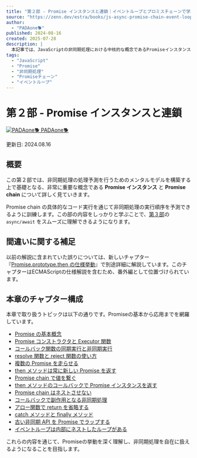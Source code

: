 ```yaml
---
title: "第２部 - Promise インスタンスと連鎖｜イベントループとプロミスチェーンで学ぶJavaScriptの非同期処理"
source: "https://zenn.dev/estra/books/js-async-promise-chain-event-loop/viewer/part-02-epasync"
author:
  - "PADAone🐕"
published: 2024-08-16
created: 2025-07-28
description: |
  本記事では、JavaScriptの非同期処理における中核的な概念であるPromiseインスタンスとPromise chainについて詳述します。非同期処理の実行順序を予測するためのメンタルモデル構築の基礎を固め、後のasync/awaitの理解へと繋げることを目的としています。
tags:
  - "JavaScript"
  - "Promise"
  - "非同期処理"
  - "Promiseチェーン"
  - "イベントループ"
---
```

# 第２部 - Promise インスタンスと連鎖

[![PADAone🐕](https://res.cloudinary.com/zenn/image/fetch/s--XVoj6cOU--/c_limit%2Cf_auto%2Cfl_progressive%2Cq_auto%2Cw_70/https://storage.googleapis.com/zenn-user-upload/avatar/7f05673c72.jpeg) PADAone🐕](https://zenn.dev/estra)

更新日: 2024.08.16

## 概要

この第２部では、非同期処理の処理予測を行うためのメンタルモデルを構築する上で基礎となる、非常に重要な概念である **Promise インスタンス** と **Promise chain** について詳しく見ていきます。

Promise chain の具体的なコード実行を通じて非同期処理の実行順序を予測できるように訓練します。この部の内容をしっかりと学ぶことで、[第３部](https://zenn.dev/estra/books/js-async-promise-chain-event-loop/viewer/part-03-epasync)の `async/await` をスムーズに理解できるようになります。

## 間違いに関する補足

以前の解説に含まれていた誤りについては、新しいチャプター『[Promise.prototype.then の仕様挙動](https://zenn.dev/estra/books/js-async-promise-chain-event-loop/viewer/m-epasync-promise-prototype-then)』で別途詳細に解説しています。このチャプターはECMAScriptの仕様解説を含むため、番外編として位置づけられています。

## 本章のチャプター構成

本章で取り扱うトピックは以下の通りです。Promiseの基本から応用までを網羅しています。

- [Promise の基本概念](https://zenn.dev/estra/books/js-async-promise-chain-event-loop/viewer/a-epasync-promise-basic-concept)
- [Promise コンストラクタと Executor 関数](https://zenn.dev/estra/books/js-async-promise-chain-event-loop/viewer/3-epasync-promise-constructor-executor-func)
- [コールバック関数の同期実行と非同期実行](https://zenn.dev/estra/books/js-async-promise-chain-event-loop/viewer/4-epasync-callback-is-sync-or-async)
- [resolve 関数と reject 関数の使い方](https://zenn.dev/estra/books/js-async-promise-chain-event-loop/viewer/g-epasync-resolve-reject)
- [複数の Promise を走らせる](https://zenn.dev/estra/books/js-async-promise-chain-event-loop/viewer/5-epasync-multiple-promises)
- [then メソッドは常に新しい Promise を返す](https://zenn.dev/estra/books/js-async-promise-chain-event-loop/viewer/6-epasync-then-always-return-new-promise)
- [Promise chain で値を繋ぐ](https://zenn.dev/estra/books/js-async-promise-chain-event-loop/viewer/7-epasync-pass-value-to-the-next-chain)
- [then メソッドのコールバックで Promise インスタンスを返す](https://zenn.dev/estra/books/js-async-promise-chain-event-loop/viewer/8-epasync-return-promise-in-then-callback)
- [Promise chain はネストさせない](https://zenn.dev/estra/books/js-async-promise-chain-event-loop/viewer/9-epasync-dont-nest-promise-chain)
- [コールバックで副作用となる非同期処理](https://zenn.dev/estra/books/js-async-promise-chain-event-loop/viewer/10-epasync-dont-use-side-effect)
- [アロー関数で return を省略する](https://zenn.dev/estra/books/js-async-promise-chain-event-loop/viewer/11-epasync-omit-return-by-arrow-shortcut)
- [catch メソッドと finally メソッド](https://zenn.dev/estra/books/js-async-promise-chain-event-loop/viewer/h-epasync-catch-finally)
- [古い非同期 API を Promise でラップする](https://zenn.dev/estra/books/js-async-promise-chain-event-loop/viewer/12-epasync-wrapping-macrotask)
- [イベントループは内部にネストしたループがある](https://zenn.dev/estra/books/js-async-promise-chain-event-loop/viewer/13-epasync-loop-is-nested)

これらの内容を通じて、Promiseの挙動を深く理解し、非同期処理を自在に扱えるようになることを目指します。
